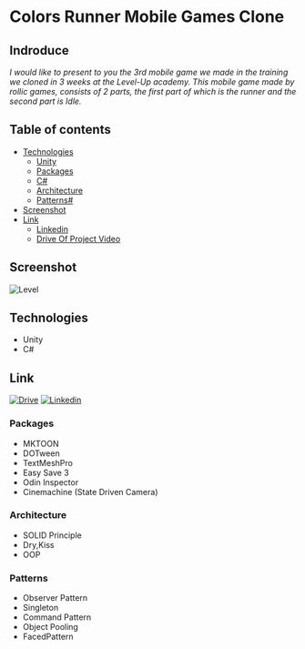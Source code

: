 # Colors Runner Mobile Games Clone

## Indroduce
*I would like to present to you the 3rd mobile game we made in the training we cloned in 3 weeks at the Level-Up academy.*
*This mobile game made by rollic games, consists of 2 parts, the first part of which is the runner and the second part is Idle.*

## Table of contents
* [Technologies](#technologies)
  * [Unity](#Unity)
   * [Packages](#Packages)
  * [C#](#C#)
   * [Architecture](#Architecture)
   * [Patterns#](#Patterns)
* [Screenshot](#Screenshot)
* [Link](#Link)
  * [Linkedin](#Link)
  * [Drive Of Project Video](#Link)

## Screenshot
![Level](https://user-images.githubusercontent.com/77567437/204904469-62e7686b-bdc1-4525-aa2e-d387f7505a65.PNG)

## Technologies
* Unity
* C#

## Link

[![Drive](https://user-images.githubusercontent.com/77567437/204913666-f3d025e6-bf76-4c43-8d68-ed8869f79016.png)][1]         [![Linkedin](https://user-images.githubusercontent.com/77567437/204914179-e4bdb56f-6a88-4db3-88c2-c9df092f2184.png)][2]

[1]: https://drive.google.com/file/d/1rl4lMNfRFgrpVs83NuJPJslvLNP6956G/view?usp=share_link

[2]: https://www.linkedin.com/in/%C3%B6mer-sami-ya%C4%9Fmur-6b64b018b/


### Packages
- MKTOON
- DOTween
- TextMeshPro
- Easy Save 3
- Odin Inspector
- Cinemachine (State Driven Camera)

### Architecture
- SOLID Principle
- Dry,Kiss
- OOP

### Patterns
- Observer Pattern
- Singleton
- Command Pattern
- Object Pooling
- FacedPattern







